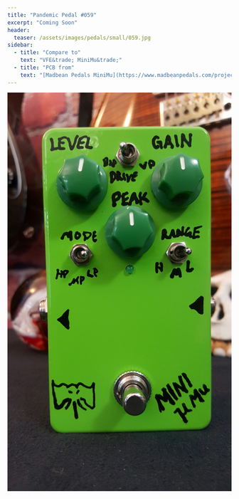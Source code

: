 ```yaml
---
title: "Pandemic Pedal #059"
excerpt: "Coming Soon"
header:
  teaser: /assets/images/pedals/small/059.jpg
sidebar:
  - title: "Compare to"
    text: "VFE&trade; MiniMu&trade;"
  - title: "PCB from"
    text: "[Madbean Pedals MiniMu](https://www.madbeanpedals.com/projects/index.html)"
---
```


![header](/assets/images/pedals/059.jpg)
